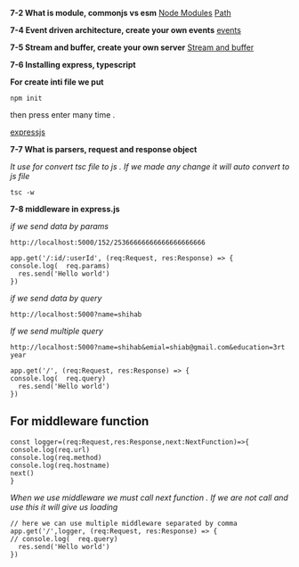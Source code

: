 **7-2 What is module, commonjs vs esm**
[Node Modules](https://www.freecodecamp.org/news/what-are-node-modules/)
[Path](https://nodejs.org/dist/latest-v20.x/docs/api/path.html)


**7-4 Event driven architecture, create your own events**
[events](https://nodejs.org/dist/latest-v20.x/docs/api/events.html)

**7-5 Stream and buffer, create your own server**
[Stream and buffer](https://www.freecodecamp.org/news/do-you-want-a-better-understanding-of-buffer-in-node-js-check-this-out-2e29de2968e8/)

**7-6 Installing express, typescript**

**For create inti file we put**
```
npm init
```
then press enter many time .


[expressjs](https://expressjs.com/en/starter/installing.html)


**7-7 What is parsers, request and response object**

*It use for convert tsc file to js . If we made any change it will auto convert to js file*
```
tsc -w
```

**7-8 middleware in express.js**

*if we send data by params*
```
http://localhost:5000/152/25366666666666666666666
```

```
app.get('/:id/:userId', (req:Request, res:Response) => {
console.log(  req.params)
  res.send('Hello world')
})
```
*if we send data by query*

```
http://localhost:5000?name=shihab
```
*If we send multiple query*
```
http://localhost:5000?name=shihab&emial=shiab@gmail.com&education=3rt year
```
```
app.get('/', (req:Request, res:Response) => {
console.log(  req.query)
  res.send('Hello world')
})
```


## For middleware function 

```
const logger=(req:Request,res:Response,next:NextFunction)=>{
console.log(req.url)
console.log(req.method)
console.log(req.hostname)
next()
}
```
*When we use middleware we must call next function . If we are not call and use this it will give us loading*

```
// here we can use multiple middleware separated by comma
app.get('/',logger, (req:Request, res:Response) => {
// console.log(  req.query)
  res.send('Hello world')
})
```
